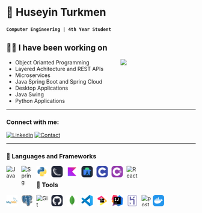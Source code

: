 # 🕺 Huseyin Turkmen

**`Computer Engineering | 4th Year Student`**



## 👨‍💻 I have been working on
<img align="right" src="https://github.com/rajput2107/rajput2107/blob/master/Assets/Developer.gif" width='200'/>


- Object Orianted Programming
- Layered Achitecture and REST APIs
- Microservices 
- Java Spring Boot and Spring Cloud
- Desktop Applications
- Java Swing
- Python Applications



---

<h3 align="left">Connect with me:</h3>

[![Linkedin](https://img.shields.io/badge/MY%20PROFILE-Linkedin-blue?style=for-the-badge&logo=github)](https://www.linkedin.com/in/huseyinturkmen06/) 
[![Contact](https://img.shields.io/badge/CONTACT-GMAIL-yellow?style=for-the-badge&logo=gmail&logoColor=white)](mailto:huseyinturkmen2882@gmail.com)

---

### 🧰 Languages and Frameworks

<img align="left" alt="Java" width="30px" style="padding-right:10px;" src="https://cdn.jsdelivr.net/gh/devicons/devicon/icons/java/java-original.svg"/>
<img align="left" alt="Spring" width="30px" style="padding-right:10px;" src="https://cdn.jsdelivr.net/gh/devicons/devicon/icons/spring/spring-original.svg" />
<img align="left" alt="Python" width="30px" style="padding-right:10px;" src="https://raw.githubusercontent.com/devicons/devicon/master/icons/python/python-original.svg" />


<img align="left" alt="Flask" width="30px" height="30px" style="padding-right:10px;" src="https://github.com/tandpfun/skill-icons/blob/main/icons/Flask-Dark.svg "/>


<img align="left" alt="Kotlin" width="30px" style="padding-right:10px;" src="https://github.com/devicons/devicon/blob/v2.15.1/icons/kotlin/kotlin-original.svg"/>
<img align="left" alt="Android" width="30px" style="padding-right:10px;" src="https://github.com/tandpfun/skill-icons/blob/main/icons/AndroidStudio-Dark.svg "/>

<img align="left" alt="C" width="30px" style="padding-right:10px;" src="https://github.com/tandpfun/skill-icons/blob/main/icons/C.svg" />
<img align="left" alt="C#" width="30px" style="padding-right:10px;" src="https://github.com/tandpfun/skill-icons/blob/main/icons/CS.svg" />

<img align="left" alt="React" width="30px" style="padding-right:10px;" src="https://cdn.jsdelivr.net/gh/devicons/devicon/icons/react/react-original.svg" />



<br/>

### 📐 Tools

<img align="left" alt="MySQL" width="30px" style="padding-right:10px;" src="https://github.com/devicons/devicon/blob/v2.15.1/icons/mysql/mysql-original-wordmark.svg" />
<img align="left" alt="PostgreSQL" width="30px" style="padding-right:10px;" src="https://github.com/devicons/devicon/blob/v2.15.1/icons/postgresql/postgresql-original.svg "/>
<img align="left" alt="Git" width="30px" style="padding-right:10px;" src="https://www.vectorlogo.zone/logos/git-scm/git-scm-icon.svg" />
<img align="left" alt="Github" width="30px" style="padding-right:10px;" src="https://github.com/tandpfun/skill-icons/blob/main/icons/Github-Dark.svg" />

<img align="left" alt="MongoDB" width="30px" style="padding-right:10px;" src="https://github.com/devicons/devicon/blob/v2.15.1/icons/mongodb/mongodb-original.svg "/>

<img align="left" alt="VSCode" width="30px" style="padding-right:10px;" src="https://github.com/devicons/devicon/blob/v2.15.1/icons/vscode/vscode-original.svg "/>
<img align="left" alt="JetBrains" width="30px" style="padding-right:10px;" src="https://github.com/devicons/devicon/blob/v2.15.1/icons/jetbrains/jetbrains-original.svg "/>
<img align="left" alt="Intelij" width="30px" style="padding-right:10px;" src="https://github.com/devicons/devicon/blob/v2.15.1/icons/intellij/intellij-original.svg "/>
<img align="left" alt="Heroku" width="30px" style="padding-right:10px;" src="https://github.com/devicons/devicon/blob/v2.15.1/icons/heroku/heroku-original.svg "/>
<img align="left" alt="postman" width="30" height="30" src="https://www.vectorlogo.zone/logos/getpostman/getpostman-icon.svg"  /> 
<img align="left" alt="Docker" width="30px" style="padding-right:10px;" src="https://github.com/tandpfun/skill-icons/blob/main/icons/Docker.svg "/>





<br />

#




#














